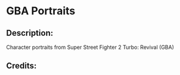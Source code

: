 # GBA Portraits

## Description: 

Character portraits from Super Street Fighter 2 Turbo: Revival (GBA)

## Credits: 



